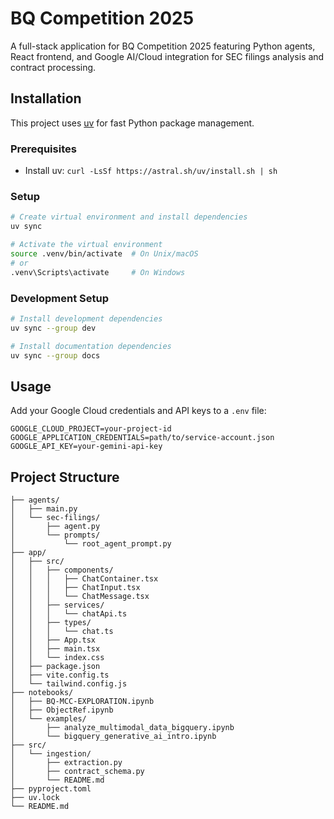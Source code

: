 # BQ Competition 2025

A full-stack application for BQ Competition 2025 featuring Python agents, React frontend, and Google AI/Cloud integration for SEC filings analysis and contract processing.

## Installation

This project uses [uv](https://github.com/astral-sh/uv) for fast Python package management.

### Prerequisites
- Install uv: `curl -LsSf https://astral.sh/uv/install.sh | sh`

### Setup
```bash
# Create virtual environment and install dependencies
uv sync

# Activate the virtual environment
source .venv/bin/activate  # On Unix/macOS
# or
.venv\Scripts\activate     # On Windows
```

### Development Setup
```bash
# Install development dependencies
uv sync --group dev

# Install documentation dependencies
uv sync --group docs
```

## Usage

Add your Google Cloud credentials and API keys to a `.env` file:

```env
GOOGLE_CLOUD_PROJECT=your-project-id
GOOGLE_APPLICATION_CREDENTIALS=path/to/service-account.json
GOOGLE_API_KEY=your-gemini-api-key
```

## Project Structure

```
├── agents/
│   ├── main.py
│   └── sec-filings/
│       ├── agent.py
│       └── prompts/
│           └── root_agent_prompt.py
├── app/
│   ├── src/
│   │   ├── components/
│   │   │   ├── ChatContainer.tsx
│   │   │   ├── ChatInput.tsx
│   │   │   └── ChatMessage.tsx
│   │   ├── services/
│   │   │   └── chatApi.ts
│   │   ├── types/
│   │   │   └── chat.ts
│   │   ├── App.tsx
│   │   ├── main.tsx
│   │   └── index.css
│   ├── package.json
│   ├── vite.config.ts
│   └── tailwind.config.js
├── notebooks/
│   ├── BQ-MCC-EXPLORATION.ipynb
│   ├── ObjectRef.ipynb
│   └── examples/
│       ├── analyze_multimodal_data_bigquery.ipynb
│       └── bigquery_generative_ai_intro.ipynb
├── src/
│   └── ingestion/
│       ├── extraction.py
│       ├── contract_schema.py
│       └── README.md
├── pyproject.toml
├── uv.lock
└── README.md
```
